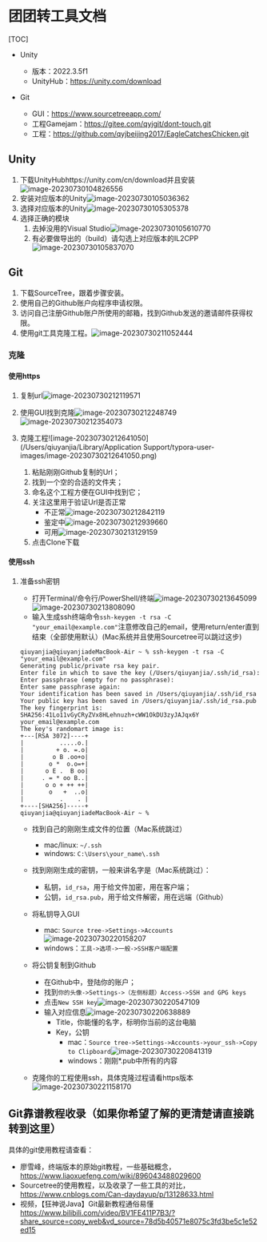 # 团团转工具文档

[TOC]

* Unity

  * 版本：2022.3.5f1
  * UnityHub：https://unity.com/download

* Git

  * GUI：https://www.sourcetreeapp.com/
  * 工程Gamejam：https://gitee.com/qyjgit/dont-touch.git
  * 工程：https://github.com/qyjbeijing2017/EagleCatchesChicken.git


## Unity

1. 下载UnityHubhttps://unity.com/cn/download并且安装![image-20230730104826556](./image-20230730104826556.png)
2. 安装对应版本的Unity![image-20230730105036362](./image-20230730105036362.png)
3. 选择对应版本的Unity![image-20230730105305378](./image-20230730105305378.png)
4. 选择正确的模块
   1. 去掉没用的Visual Studio![image-20230730105610770](./image-20230730105610770.png)
   2. 有必要做导出的（build）请勾选上对应版本的IL2CPP![image-20230730105837070](./image-20230730105837070.png)




## Git

1. 下载SourceTree，跟着步骤安装。
2. 使用自己的Github账户向程序申请权限。
3. 访问自己注册Github账户所使用的邮箱，找到Github发送的邀请邮件获得权限。
4. 使用git工具克隆工程。![image-20230730211052444](./image-20230730211052444.png)



### 克隆

#### 使用https

1. 复制url![image-20230730212119571](./image-20230730212119571.png)

2. 使用GUI找到克隆![image-20230730212248749](./image-20230730212248749.png)![image-20230730212354073](./image-20230730212354073.png)

3. 克隆工程![image-20230730212641050](/Users/qiuyanjia/Library/Application Support/typora-user-images/image-20230730212641050.png)

   1. 粘贴刚刚Github复制的Url；
   2. 找到一个空的合适的文件夹；
   3. 命名这个工程方便在GUI中找到它；
   4. 关注这里用于验证Url是否正常
      * 不正常![image-20230730212842119](./image-20230730212842119.png)
      * 鉴定中![image-20230730212939660](./image-20230730212939660.png)
      * 可用![image-20230730213129159](./image-20230730213129159.png)
   5. 点击Clone下载



#### 使用ssh

1. 准备ssh密钥

   * 打开Terminal/命令行/PowerShell/终端![image-20230730213645099](./image-20230730213645099.png)![image-20230730213808090](./image-20230730213808090.png)
   * 输入生成ssh终端命令`ssh-keygen -t rsa -C "your_email@example.com"`注意修改自己的email，使用return/enter直到结束（全部使用默认）(Mac系统并且使用Sourcetree可以跳过这步)

   ```shell
   qiuyanjia@qiuyanjiadeMacBook-Air ~ % ssh-keygen -t rsa -C "your_email@example.com"
   Generating public/private rsa key pair.
   Enter file in which to save the key (/Users/qiuyanjia/.ssh/id_rsa): 
   Enter passphrase (empty for no passphrase): 
   Enter same passphrase again: 
   Your identification has been saved in /Users/qiuyanjia/.ssh/id_rsa
   Your public key has been saved in /Users/qiuyanjia/.ssh/id_rsa.pub
   The key fingerprint is:
   SHA256:41Lo11vGyCRyZVx8HLehnuzh+cWW1OkDU3zyJAJqx6Y your_email@example.com
   The key's randomart image is:
   +---[RSA 3072]----+
   |          .....o.|
   |         + o. =.o|
   |        o B .oo+o|
   |       o *  o.o=+|
   |      o E .  B oo|
   |     . = * oo B..|
   |      o o + ++ ++|
   |       o   +  ..o|
   |          .    . |
   +----[SHA256]-----+
   qiuyanjia@qiuyanjiadeMacBook-Air ~ % 
   ```

   * 找到自己的刚刚生成文件的位置（Mac系统跳过）

     * mac/linux: ```~/.ssh```
     * windows: `C:\Users\your_name\.ssh`

   * 找到刚刚生成的密钥，一般来讲名字是（Mac系统跳过）：

     * 私钥，`id_rsa`，用于给文件加密，用在客户端；
     * 公钥，`id_rsa.pub`，用于给文件解密，用在远端（Github）

   * 将私钥导入GUI

     * mac: `Source tree->Settings->Accounts`![image-20230730220158207](./image-20230730220158207.png)
     * windows：`工具->选项->一般->SSH客户端配置`

   * 将公钥复制到Github

     * 在Github中，登陆你的账户；
     * 找到`你的头像->Settings->（左侧标题）Access->SSH and GPG keys`
     * 点击`New SSH key`![image-20230730220547109](./image-20230730220547109.png)
     * 输入对应信息![image-20230730220638889](./image-20230730220638889.png)
       * Title，你能懂的名字，标明你当前的这台电脑
       * Key，公钥
         * mac：`Source tree->Settings->Accounts->your_ssh->Copy to Clipboard`![image-20230730220841319](./image-20230730220841319.png)
         * windows：刚刚*.pub中所有的内容

   * 克隆你的工程使用ssh，具体克隆过程请看https版本![image-20230730221158170](./image-20230730221158170.png)



## Git靠谱教程收录（如果你希望了解的更清楚请直接跳转到这里）

   具体的git使用教程请查看：

* 廖雪峰，终端版本的原始git教程，一些基础概念，https://www.liaoxuefeng.com/wiki/896043488029600
* Sourcetree的使用教程，以及收录了一些工具的对比，https://www.cnblogs.com/Can-daydayup/p/13128633.html
* 视频，【狂神说Java】Git最新教程通俗易懂 https://www.bilibili.com/video/BV1FE411P7B3/?share_source=copy_web&vd_source=78d5b40571e8075c3fd3be5c1e52ed15

   
